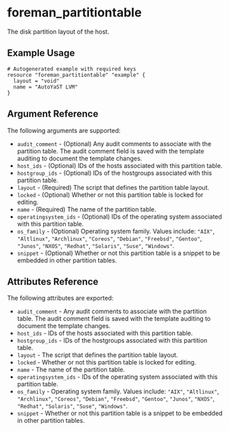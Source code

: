
# foreman_partitiontable


The disk partition layout of the host.


## Example Usage

```
# Autogenerated example with required keys
resource "foreman_partitiontable" "example" {
  layout = "void"
  name = "AutoYaST LVM"
}
```


## Argument Reference

The following arguments are supported:

- `audit_comment` - (Optional) Any audit comments to associate with the partition table. The audit comment field is saved with the template auditing to document the template changes.
- `host_ids` - (Optional) IDs of the hosts associated with this partition table.
- `hostgroup_ids` - (Optional) IDs of the hostgroups associated with this partition table.
- `layout` - (Required) The script that defines the partition table layout.
- `locked` - (Optional) Whether or not this partition table is locked for editing.
- `name` - (Required) The name of the partition table.
- `operatingsystem_ids` - (Optional) IDs of the operating system associated with this partition table.
- `os_family` - (Optional) Operating system family. Values include: `"AIX"`, `"Altlinux"`, `"Archlinux"`, `"Coreos"`, `"Debian"`, `"Freebsd"`, `"Gentoo"`, `"Junos"`, `"NXOS"`, `"Redhat"`, `"Solaris"`, `"Suse"`, `"Windows"`.
- `snippet` - (Optional) Whether or not this partition table is a snippet to be embedded in other partition tables.


## Attributes Reference

The following attributes are exported:

- `audit_comment` - Any audit comments to associate with the partition table. The audit comment field is saved with the template auditing to document the template changes.
- `host_ids` - IDs of the hosts associated with this partition table.
- `hostgroup_ids` - IDs of the hostgroups associated with this partition table.
- `layout` - The script that defines the partition table layout.
- `locked` - Whether or not this partition table is locked for editing.
- `name` - The name of the partition table.
- `operatingsystem_ids` - IDs of the operating system associated with this partition table.
- `os_family` - Operating system family. Values include: `"AIX"`, `"Altlinux"`, `"Archlinux"`, `"Coreos"`, `"Debian"`, `"Freebsd"`, `"Gentoo"`, `"Junos"`, `"NXOS"`, `"Redhat"`, `"Solaris"`, `"Suse"`, `"Windows"`.
- `snippet` - Whether or not this partition table is a snippet to be embedded in other partition tables.

